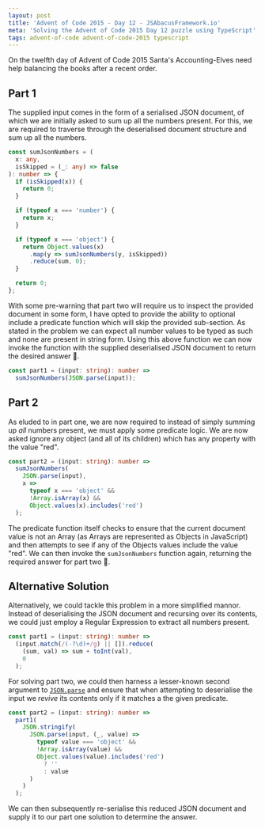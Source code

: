 ```yaml
---
layout: post
title: 'Advent of Code 2015 - Day 12 - JSAbacusFramework.io'
meta: 'Solving the Advent of Code 2015 Day 12 puzzle using TypeScript'
tags: advent-of-code advent-of-code-2015 typescript
---
```


On the twelfth day of Advent of Code 2015 Santa's Accounting-Elves need help balancing the books after a recent order.

<!--more-->

## Part 1

The supplied input comes in the form of a serialised JSON document, of which we are initially asked to sum up all the numbers present.
For this, we are required to traverse through the deserialised document structure and sum up all the numbers.

```typescript
const sumJsonNumbers = (
  x: any,
  isSkipped = (_: any) => false
): number => {
  if (isSkipped(x)) {
    return 0;
  }

  if (typeof x === 'number') {
    return x;
  }

  if (typeof x === 'object') {
    return Object.values(x)
      .map(y => sumJsonNumbers(y, isSkipped))
      .reduce(sum, 0);
  }

  return 0;
};
```

With some pre-warning that part two will require us to inspect the provided document in some form, I have opted to provide the ability to optional include a predicate function which will skip the provided sub-section.
As stated in the problem we can expect all number values to be typed as such and none are present in string form.
Using this above function we can now invoke the function with the supplied deserialised JSON document to return the desired answer 🌟.

```typescript
const part1 = (input: string): number =>
  sumJsonNumbers(JSON.parse(input));
```

## Part 2

As eluded to in part one, we are now required to instead of simply summing up _all_ numbers present, we must apply some predicate logic.
We are now asked ignore any object (and all of its children) which has any property with the value "red".

```typescript
const part2 = (input: string): number =>
  sumJsonNumbers(
    JSON.parse(input),
    x =>
      typeof x === 'object' &&
      !Array.isArray(x) &&
      Object.values(x).includes('red')
  );
```

The predicate function itself checks to ensure that the current document value is not an Array (as Arrays are represented as Objects in JavaScript) and then attempts to see if any of the Objects values include the value "red".
We can then invoke the `sumJsonNumbers` function again, returning the required answer for part two 🌟.

## Alternative Solution

Alternatively, we could tackle this problem in a more simplified mannor.
Instead of deserialising the JSON document and recursing over its contents, we could just employ a Regular Expression to extract all numbers present.

```typescript
const part1 = (input: string): number =>
  (input.match(/(-?\d)+/g) || []).reduce(
    (sum, val) => sum + toInt(val),
    0
  );
```

For solving part two, we could then harness a lesser-known second argument to [`JSON.parse`](https://developer.mozilla.org/en-US/docs/Web/JavaScript/Reference/Global_Objects/JSON/parse) and ensure that when attempting to deserialise the input we _revive_ its contents only if it matches a the given predicate.

```typescript
const part2 = (input: string): number =>
  part1(
    JSON.stringify(
      JSON.parse(input, (_, value) =>
        typeof value === 'object' &&
        !Array.isArray(value) &&
        Object.values(value).includes('red')
          ? ''
          : value
      )
    )
  );
```

We can then subsequently re-serialise this reduced JSON document and supply it to our part one solution to determine the answer.
